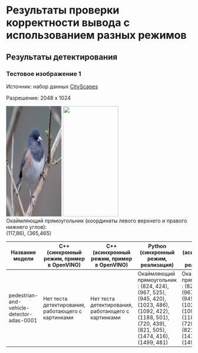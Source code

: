 # Результаты проверки корректности вывода с использованием разных режимов

## Результаты детектирования

### Тестовое изображение 1

Источник: набор данных [CityScapes][cityscapes] 

Разрешение: 2048 x 1024

<div style='float: center'>
<img width="150" height="300" src="images\ILSVRC2012_val_00000247.JPEG">
<img width="150" height="300" src="detection\pedestrian-and-vehicle-detector-adas-0001">
</div>
Окаймляющий прямоугольник (координаты левого верхнего и правого нижнего углов):<br>
(117,86), (365,465)

   Название модели   |   C++ (синхронный режим, пример в OpenVINO)  |  C++ (асинхронный режим, пример в OpenVINO)  |   Python (синхронный режим, реализация)  |  Python (асинхронный режим, реализация)|
----------------------|----------------------------------|----------------------------------|--------------------------------|------------------------------------|
pedestrian-and-vehicle-detector-adas-0001 | Нет теста детектирования, работающего с картинками | Нет теста детектирования, работающего с картинками | Окаймляющий прямоугольник : (824, 424), (967, 525), (945, 420), (1023, 486), (1092, 422), (1188, 501), (720, 439), (821, 505), (1474, 416), (1499, 481)  | Окаймляющий прямоугольник : (824, 424), (967, 525), (945, 420), (1023, 486), (1092, 422), (1188, 501), (720, 439), (821, 505), (1474, 416), (1499, 481) |


[cityscapes]: https://www.cityscapes-dataset.com